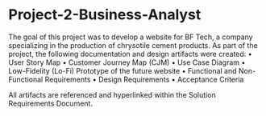 # Project-2-Business-Analyst
The goal of this project was to develop a website for BF Tech, a company specializing in the production of chrysotile cement products. As part of the project, the following documentation and design artifacts were created:
	•	User Story Map
	•	Customer Journey Map (CJM)
	•	Use Case Diagram
	•	Low-Fidelity (Lo-Fi) Prototype of the future website
	•	Functional and Non-Functional Requirements
	•	Design Requirements
	•	Acceptance Criteria

All artifacts are referenced and hyperlinked within the Solution Requirements Document.
